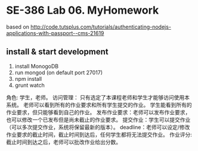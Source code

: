# SE-386 Lab 06. MyHomework    

based on http://code.tutsplus.com/tutorials/authenticating-nodejs-applications-with-passport--cms-21619

## install & start development
1. install MonogoDB
2. run mongod (on default port 27017)
3. npm install
4. grunt watch

角色: 学生，老师。
访问管理：
    只有选定了本课程老师和学生才能够访问使用本系统。
    老师可以看到所有的作业要求和所有学生提交的作业。
    学生能看到所有的作业要求，但只能够看到自己的作业。
发布作业要求：老师可以发布作业要求，也可以修改一个已发布但是尚未截止的作业要求。
提交作业：学生可以提交作业（可以多次提交作业，系统将保留最新的版本）。
deadline：老师可以设定/修改作业要求的截止时间，截止时间到达后，任何学生都将无法提交作业。
作业评分: 截止时间到达之后，老师可以批改作业给出分数。